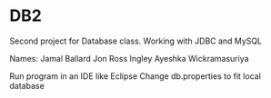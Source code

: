 # DB2
Second project for Database class. Working with JDBC and MySQL

Names: Jamal Ballard Jon Ross Ingley Ayeshka Wickramasuriya

Run program in an IDE like Eclipse
Change db.properties to fit local database
